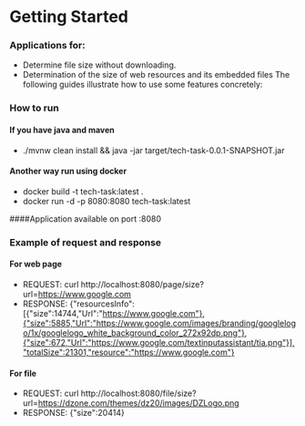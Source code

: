 # Getting Started

### Applications for:
* Determine file size without downloading.
* Determination of the size of web resources and its embedded files
The following guides illustrate how to use some features concretely:

### How to run 
#### If you have java and maven 
*  ./mvnw clean install && java -jar target/tech-task-0.0.1-SNAPSHOT.jar

#### Another way run using docker 
 * docker build -t tech-task:latest . 
 * docker run -d  -p 8080:8080 tech-task:latest
 
 ####Application available on port :8080
 
 ### Example of request and response 
 #### For web page
 * REQUEST: curl http://localhost:8080/page/size?url=https://www.google.com
 * RESPONSE: {"resourcesInfo":[{"size":14744,"Url":"https://www.google.com"},{"size":5885,"Url":"https://www.google.com/images/branding/googlelogo/1x/googlelogo_white_background_color_272x92dp.png"},{"size":672,"Url":"https://www.google.com/textinputassistant/tia.png"}],"totalSize":21301,"resource":"https://www.google.com"}
 #### For file 
 * REQUEST: curl http://localhost:8080/file/size?url=https://dzone.com/themes/dz20/images/DZLogo.png
 * RESPONSE: {"size":20414}
 
  
